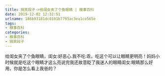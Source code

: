 ```yaml
---
title: 搞笑段子->给闺女夹了个鱼眼睛 | 糗事百科
date: 2019-12-02 12:32:51
urlname: 186b93181dc0101b7793ac3ea1ce565e
tags: 
- 糗事百科
categories:
- 糗事百科
- 搞笑段子
---
```

给闺女夹了个鱼眼睛，闺女:好恶心.我不吃:乖，吃这个可以让眼睛更明亮！妈妈小时候就是吃这个眼睛才这么亮说完我还故意眨了我迷人的眼睛闺女:眼睛那么好用，你是怎么看上我爸的？


